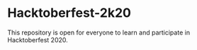 # Hacktoberfest-2k20
This repository is open for everyone to learn and participate in Hacktoberfest 2020.
